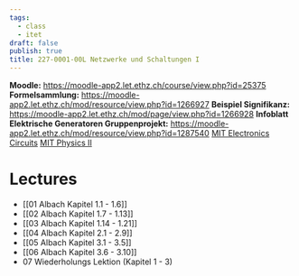 ```yaml
---
tags:
  - class
  - itet
draft: false
publish: true
title: 227-0001-00L Netzwerke und Schaltungen I
---
```

**Moodle:**  https://moodle-app2.let.ethz.ch/course/view.php?id=25375  
**Formelsammlung:** https://moodle-app2.let.ethz.ch/mod/resource/view.php?id=1266927
**Beispiel Signifikanz:** https://moodle-app2.let.ethz.ch/mod/page/view.php?id=1266928
**Infoblatt Elektrische Generatoren Gruppenprojekt:** https://moodle-app2.let.ethz.ch/mod/resource/view.php?id=1287540
[MIT Electronics Circuits](https://www.youtube.com/watch?v=AfQxyVuLeCs&list=PL9F74AFA03AA06A11&index=1)
[MIT Physics II](https://www.youtube.com/watch?v=rtlJoXxlSFE&list=PLyQSN7X0ro2314mKyUiOILaOC2hk6Pc3j)
# Lectures
- [[01 Albach Kapitel 1.1 - 1.6]]
- [[02 Albach Kapitel 1.7 - 1.13]]
- [[03 Albach Kapitel 1.14 - 1.21]]
- [[04 Albach Kapitel 2.1 - 2.9]]
- [[05 Albach Kapitel 3.1 - 3.5]]
- [[06 Albach Kapitel 3.6 - 3.10]]
- 07 Wiederholungs Lektion (Kapitel 1 - 3)
